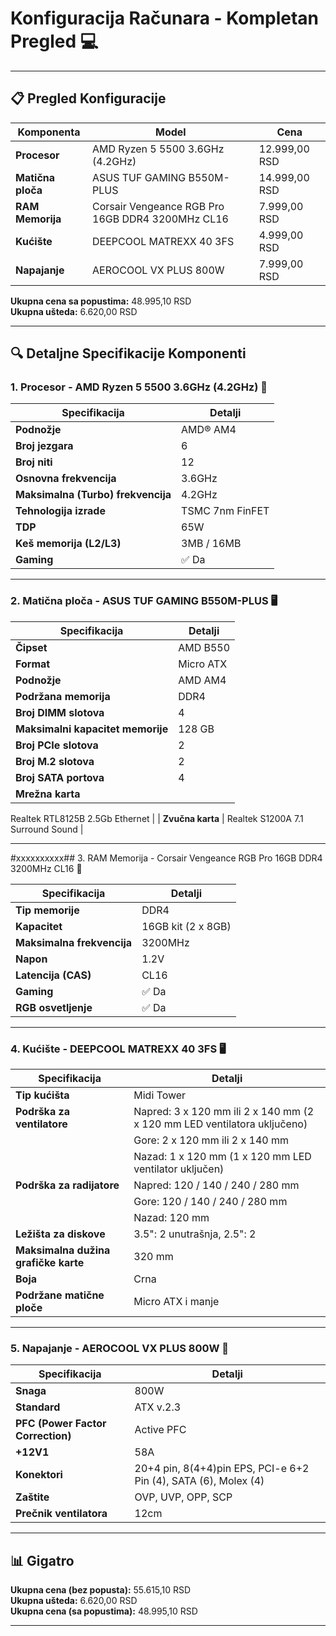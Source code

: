 # Konfiguracija Računara - Kompletan Pregled 💻

---

## 📋 Pregled Konfiguracije

| Komponenta         | Model                                 | Cena           |
|--------------------|---------------------------------------|----------------|
| **Procesor**       | AMD Ryzen 5 5500 3.6GHz (4.2GHz)      | 12.999,00 RSD  |
| **Matična ploča**  | ASUS TUF GAMING B550M-PLUS            | 14.999,00 RSD  |
| **RAM Memorija**   | Corsair Vengeance RGB Pro 16GB DDR4 3200MHz CL16 | 7.999,00 RSD |
| **Kućište**        | DEEPCOOL MATREXX 40 3FS               | 4.999,00 RSD   | 
| **Napajanje**      | AEROCOOL VX PLUS 800W                 | 7.999,00 RSD   | 

**Ukupna cena sa popustima:** 48.995,10 RSD  
**Ukupna ušteda:** 6.620,00 RSD

---

## 🔍 Detaljne Specifikacije Komponenti

### 1. Procesor - AMD Ryzen 5 5500 3.6GHz (4.2GHz) 🚀

| Specifikacija                       | Detalji                       |
|-------------------------------------|-------------------------------|
| **Podnožje**                        | AMD® AM4                      |
| **Broj jezgara**                    | 6                             |
| **Broj niti**                       | 12                            |
| **Osnovna frekvencija**             | 3.6GHz                        |
| **Maksimalna (Turbo) frekvencija**  | 4.2GHz                        |
| **Tehnologija izrade**              | TSMC 7nm FinFET               |
| **TDP**                             | 65W                           |
| **Keš memorija (L2/L3)**            | 3MB / 16MB                    |
| **Gaming**                          | ✅ Da                         |

---

### 2. Matična ploča - ASUS TUF GAMING B550M-PLUS 🖥️

| Specifikacija                       | Detalji                       |
|-------------------------------------|-------------------------------|
| **Čipset**                          | AMD B550                      |
| **Format**                          | Micro ATX                     |
| **Podnožje**                        | AMD AM4                       |
| **Podržana memorija**               | DDR4                          |
| **Broj DIMM slotova**               | 4                             |
| **Maksimalni kapacitet memorije**   | 128 GB                        |
| **Broj PCIe slotova**               | 2                             |
| **Broj M.2 slotova**                | 2                             |
| **Broj SATA portova**               | 4                             |
| **Mrežna karta**             


Realtek RTL8125B 2.5Gb Ethernet |
| **Zvučna karta**                    | Realtek S1200A 7.1 Surround Sound |

---

#xxxxxxxxxx## 3. RAM Memorija - Corsair Vengeance RGB Pro 16GB DDR4 3200MHz CL16 🌈

| Specifikacija                       | Detalji                       |
|-------------------------------------|-------------------------------|
| **Tip memorije**                    | DDR4                          |
| **Kapacitet**                       | 16GB kit (2 x 8GB)            |
| **Maksimalna frekvencija**          | 3200MHz                       |
| **Napon**                           | 1.2V                          |
| **Latencija (CAS)**                 | CL16                          |
| **Gaming**                          | ✅ Da                         |
| **RGB osvetljenje**                 | ✅ Da                         |

---

### 4. Kućište - DEEPCOOL MATREXX 40 3FS 🖥️

| Specifikacija                         | Detalji                       |
|---------------------------------------|-------------------------------|
| **Tip kućišta**                       | Midi Tower                    |
| **Podrška za ventilatore**            | Napred: 3 x 120 mm ili 2 x 140 mm (2 x 120 mm LED ventilatora uključeno) |
|                                       | Gore: 2 x 120 mm ili 2 x 140 mm |
|                                       | Nazad: 1 x 120 mm (1 x 120 mm LED ventilator uključen) |
| **Podrška za radijatore**             | Napred: 120 / 140 / 240 / 280 mm |
|                                       | Gore: 120 / 140 / 240 / 280 mm |
|                                       | Nazad: 120 mm                 |
| **Ležišta za diskove**                | 3.5": 2 unutrašnja, 2.5": 2   |
| **Maksimalna dužina grafičke karte**  | 320 mm                        |
| **Boja**                              | Crna                          |
| **Podržane matične ploče**            | Micro ATX i manje             |

---

### 5. Napajanje - AEROCOOL VX PLUS 800W 🔋

| Specifikacija                       | Detalji                       |
|-------------------------------------|-------------------------------|
| **Snaga**                           | 800W                          |
| **Standard**                        | ATX v.2.3                     |
| **PFC (Power Factor Correction)**   | Active PFC                    |
| **+12V1**                           | 58A                           |
| **Konektori**                       | 20+4 pin, 8(4+4)pin EPS, PCI-e 6+2 Pin (4), SATA (6), Molex (4) |
| **Zaštite**                         | OVP, UVP, OPP, SCP            |
| **Prečnik ventilatora**             | 12cm                          |

---

## 📊 Gigat<kOrigin>ro<kOrigin>

**Ukupna cena (bez popusta):** 55.615,10 RSD  
**Ukupna ušteda:** 6.620,00 RSD  
**Ukupna cena (sa popustima):** 48.995,10 RSD  

---

